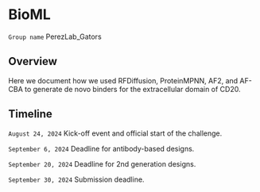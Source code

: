 # BioML
```Group name``` PerezLab_Gators

## Overview
Here we document how we used RFDiffusion, ProteinMPNN, AF2, and AF-CBA to generate de novo binders for the extracellular domain of CD20.

## Timeline

```August 24, 2024``` Kick-off event and official start of the challenge.

```September 6, 2024``` Deadline for antibody-based designs.

```September 20, 2024``` Deadline for 2nd generation designs.

```September 30, 2024``` Submission deadline.
